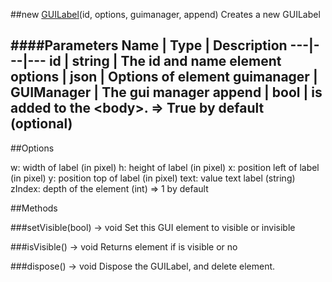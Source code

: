 ##new [GUILabel](#)(id, options, guimanager, append)
Creates a new GUILabel

####Parameters
Name | Type | Description
---|---|---
id | string | The id and name element
options | json | Options of element
guimanager | GUIManager | The gui manager
append | bool | is added to the &lt;body&gt;. =&gt; True by default (optional)
---

##Options

w: width of label (in pixel)
h: height of label (in pixel)
x: position left of label (in pixel)
y: position top of label (in pixel)
text: value text label (string)
zIndex: depth of the element (int) =&gt; 1 by default

##Methods

###setVisible(bool) → void
Set this GUI element to visible or invisible

###isVisible() → void
Returns element if is visible or no

###dispose() → void
Dispose the GUILabel, and delete element.
